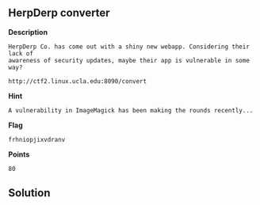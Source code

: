 ## HerpDerp converter

__Description__

```
HerpDerp Co. has come out with a shiny new webapp. Considering their lack of
awareness of security updates, maybe their app is vulnerable in some way?

http://ctf2.linux.ucla.edu:8090/convert
```

__Hint__

```
A vulnerability in ImageMagick has been making the rounds recently...
```

__Flag__

```
frhniopjixvdranv
```

__Points__

```
80
```

## Solution


